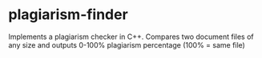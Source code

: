# plagiarism-finder
Implements a plagiarism checker in C++. Compares two document files of any size and outputs 0-100% plagiarism percentage (100% = same file)
